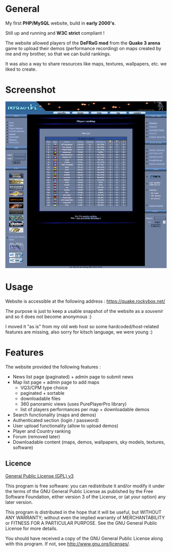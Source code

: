 # General

My first **PHP/MySQL** website, build in **early 2000's**.

Still up and running and **W3C strict** compliant !

The website allowed players of the **DeFRaG mod** from the **Quake 3 arena** game to upload their demos (performance
recording) on maps created by me and my brother, so that we can build rankings.

It was also a way to share resources like maps, textures, wallpapers, etc. we liked to create.

# Screenshot

![Player ranking page](doc/player-ranking.png "Player ranking page")

# Usage

Website is accessible at the following address : https://quake.rockybox.net/

The purpose is just to keep a usable snapshot of the website as a _souvenir_ and so it does not become anonymous :)

I moved it "as is" from my old web host so some hardcoded/host-related features are missing, also sorry for kitsch language, we were young :)

# Features

The website provided the following features :

- News list page (paginated) + admin page to submit news
- Map list page + admin page to add maps
  - VQ3/CPM type choice
  - paginated + sortable
  - downloadable files
  - 360 panoramic views (uses PurePlayerPro library)
  - list of players performances per map + downloadable demos
- Search functionality (maps and demos)
- Authenticated section (login / password)
- User upload functionality (allow to upload demos)
- Player and Country ranking
- Forum (removed later)
- Downloadable content (maps, demos, wallpapers, sky models, textures, software)

## Licence

[General Public License (GPL) v3](https://www.gnu.org/licenses/gpl-3.0.en.html)

This program is free software: you can redistribute it and/or modify it under the terms of the GNU
General Public License as published by the Free Software Foundation, either version 3 of the
License, or (at your option) any later version.

This program is distributed in the hope that it will be useful, but WITHOUT ANY WARRANTY; without
even the implied warranty of MERCHANTABILITY or FITNESS FOR A PARTICULAR PURPOSE. See the GNU
General Public License for more details.

You should have received a copy of the GNU General Public License along with this program.  If not,
see <http://www.gnu.org/licenses/>.